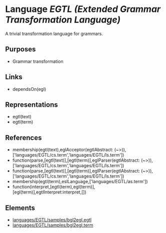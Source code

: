 # Language _EGTL (Extended Grammar Transformation Language)_
A trivial transformation language for grammars.

## Purposes
* Grammar transformation

## Links
* dependsOn(egl)

## Representations
* egtl(text)
* egtl(term)

## References
* membership(egtl(text),eglAcceptor(egtlAbstract: (~>)),['languages/EGTL/cs.term','languages/EGTL/ls.term'])
* function(parse,[egtl(text)],[egtl(term)],eglParser(egtlAbstract: (~>)),['languages/EGTL/cs.term','languages/EGTL/ls.term'])
* function(parse,[egtl(text)],[egtl(term)],eglParser(egtlAbstract: (~>)),['languages/EGTL/cs.term','languages/EGTL/ls.term'])
* membership(egtl(term),eslLanguage,['languages/EGTL/as.term'])
* function(interpret,[egtl(term),egl(term)],[egl(term)],egtlInterpret:interpret,[])

## Elements
* [languages/EGTL/samples/bgl2egl.egtl](../../languages/EGTL/samples/bgl2egl.egtl)
* [languages/EGTL/samples/bgl2egl.term](../../languages/EGTL/samples/bgl2egl.term)
